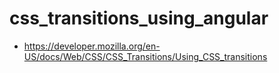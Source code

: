 # css_transitions_using_angular

* https://developer.mozilla.org/en-US/docs/Web/CSS/CSS_Transitions/Using_CSS_transitions
